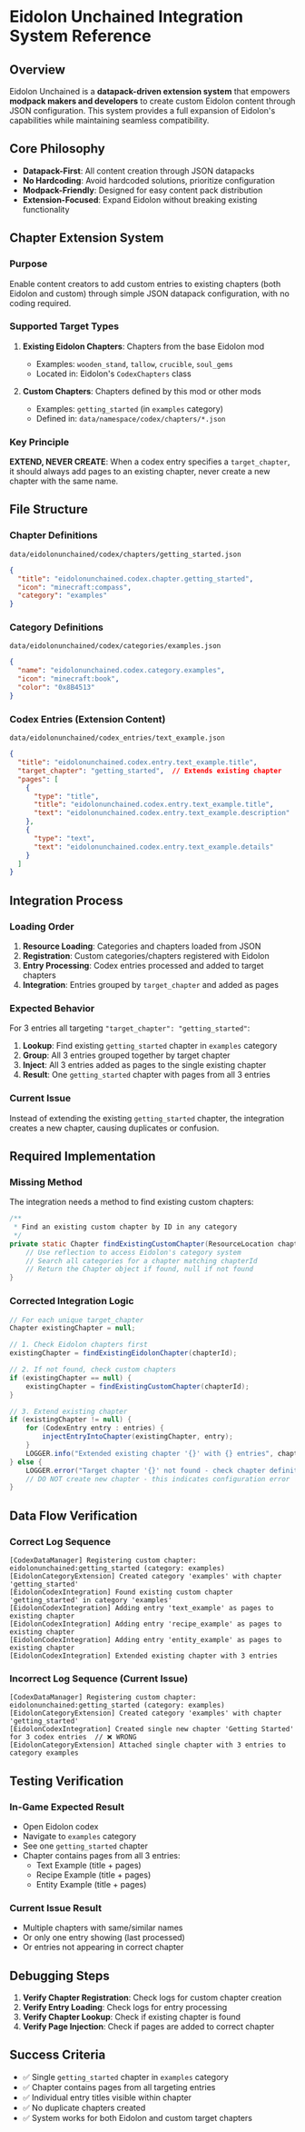 # Eidolon Unchained Integration System Reference

## Overview
Eidolon Unchained is a **datapack-driven extension system** that empowers **modpack makers and developers** to create custom Eidolon content through JSON configuration. This system provides a full expansion of Eidolon's capabilities while maintaining seamless compatibility.

## Core Philosophy
- **Datapack-First**: All content creation through JSON datapacks
- **No Hardcoding**: Avoid hardcoded solutions, prioritize configuration
- **Modpack-Friendly**: Designed for easy content pack distribution
- **Extension-Focused**: Expand Eidolon without breaking existing functionality

## Chapter Extension System

### Purpose
Enable content creators to add custom entries to existing chapters (both Eidolon and custom) through simple JSON datapack configuration, with no coding required.

### Supported Target Types
1. **Existing Eidolon Chapters**: Chapters from the base Eidolon mod
   - Examples: `wooden_stand`, `tallow`, `crucible`, `soul_gems`
   - Located in: Eidolon's `CodexChapters` class
   
2. **Custom Chapters**: Chapters defined by this mod or other mods
   - Examples: `getting_started` (in `examples` category)
   - Defined in: `data/namespace/codex/chapters/*.json`

### Key Principle
**EXTEND, NEVER CREATE**: When a codex entry specifies a `target_chapter`, it should always add pages to an existing chapter, never create a new chapter with the same name.

## File Structure

### Chapter Definitions
```
data/eidolonunchained/codex/chapters/getting_started.json
```
```json
{
  "title": "eidolonunchained.codex.chapter.getting_started",
  "icon": "minecraft:compass", 
  "category": "examples"
}
```

### Category Definitions  
```
data/eidolonunchained/codex/categories/examples.json
```
```json
{
  "name": "eidolonunchained.codex.category.examples",
  "icon": "minecraft:book",
  "color": "0x8B4513"
}
```

### Codex Entries (Extension Content)
```
data/eidolonunchained/codex_entries/text_example.json
```
```json
{
  "title": "eidolonunchained.codex.entry.text_example.title",
  "target_chapter": "getting_started",  // Extends existing chapter
  "pages": [
    {
      "type": "title", 
      "title": "eidolonunchained.codex.entry.text_example.title",
      "text": "eidolonunchained.codex.entry.text_example.description"
    },
    {
      "type": "text",
      "text": "eidolonunchained.codex.entry.text_example.details" 
    }
  ]
}
```

## Integration Process

### Loading Order
1. **Resource Loading**: Categories and chapters loaded from JSON
2. **Registration**: Custom categories/chapters registered with Eidolon
3. **Entry Processing**: Codex entries processed and added to target chapters
4. **Integration**: Entries grouped by `target_chapter` and added as pages

### Expected Behavior
For 3 entries all targeting `"target_chapter": "getting_started"`:

1. **Lookup**: Find existing `getting_started` chapter in `examples` category
2. **Group**: All 3 entries grouped together by target chapter
3. **Inject**: All 3 entries added as pages to the single existing chapter
4. **Result**: One `getting_started` chapter with pages from all 3 entries

### Current Issue
Instead of extending the existing `getting_started` chapter, the integration creates a new chapter, causing duplicates or confusion.

## Required Implementation

### Missing Method
The integration needs a method to find existing custom chapters:

```java
/**
 * Find an existing custom chapter by ID in any category
 */
private static Chapter findExistingCustomChapter(ResourceLocation chapterId) {
    // Use reflection to access Eidolon's category system
    // Search all categories for a chapter matching chapterId
    // Return the Chapter object if found, null if not found
}
```

### Corrected Integration Logic
```java
// For each unique target_chapter
Chapter existingChapter = null;

// 1. Check Eidolon chapters first
existingChapter = findExistingEidolonChapter(chapterId);

// 2. If not found, check custom chapters  
if (existingChapter == null) {
    existingChapter = findExistingCustomChapter(chapterId);
}

// 3. Extend existing chapter
if (existingChapter != null) {
    for (CodexEntry entry : entries) {
        injectEntryIntoChapter(existingChapter, entry);
    }
    LOGGER.info("Extended existing chapter '{}' with {} entries", chapterId, entries.size());
} else {
    LOGGER.error("Target chapter '{}' not found - check chapter definitions", chapterId);
    // DO NOT create new chapter - this indicates configuration error
}
```

## Data Flow Verification

### Correct Log Sequence
```
[CodexDataManager] Registering custom chapter: eidolonunchained:getting_started (category: examples)
[EidolonCategoryExtension] Created category 'examples' with chapter 'getting_started'
[EidolonCodexIntegration] Found existing custom chapter 'getting_started' in category 'examples'
[EidolonCodexIntegration] Adding entry 'text_example' as pages to existing chapter
[EidolonCodexIntegration] Adding entry 'recipe_example' as pages to existing chapter
[EidolonCodexIntegration] Adding entry 'entity_example' as pages to existing chapter
[EidolonCodexIntegration] Extended existing chapter with 3 entries
```

### Incorrect Log Sequence (Current Issue)
```
[CodexDataManager] Registering custom chapter: eidolonunchained:getting_started (category: examples)
[EidolonCategoryExtension] Created category 'examples' with chapter 'getting_started'
[EidolonCodexIntegration] Created single new chapter 'Getting Started' for 3 codex entries  // ❌ WRONG
[EidolonCategoryExtension] Attached single chapter with 3 entries to category examples
```

## Testing Verification

### In-Game Expected Result
- Open Eidolon codex
- Navigate to `examples` category  
- See one `getting_started` chapter
- Chapter contains pages from all 3 entries:
  - Text Example (title + pages)
  - Recipe Example (title + pages) 
  - Entity Example (title + pages)

### Current Issue Result
- Multiple chapters with same/similar names
- Or only one entry showing (last processed)
- Or entries not appearing in correct chapter

## Debugging Steps

1. **Verify Chapter Registration**: Check logs for custom chapter creation
2. **Verify Entry Loading**: Check logs for entry processing 
3. **Verify Chapter Lookup**: Check if existing chapter is found
4. **Verify Page Injection**: Check if pages are added to correct chapter

## Success Criteria

- ✅ Single `getting_started` chapter in `examples` category
- ✅ Chapter contains pages from all targeting entries
- ✅ Individual entry titles visible within chapter
- ✅ No duplicate chapters created
- ✅ System works for both Eidolon and custom target chapters
